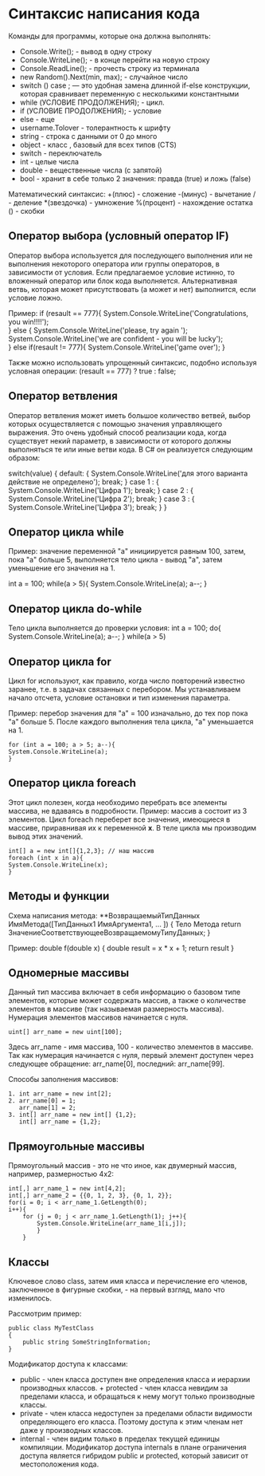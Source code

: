 # Синтаксис написания кода

Команды для программы, которые она должна выполнять:
+ Console.Write(); - вывод в одну строку
+ Console.WriteLine(); - в конце перейти на новую строку
+ Console.ReadLine(); - прочесть строку из терминала
+ new Random().Next(min, max); - случайное число
+ switch () case ; — это удобная замена длинной if-else конструкции, которая сравнивает переменную с несколькими константными
+ while (УСЛОВИЕ ПРОДОЛЖЕНИЯ); - цикл.
+ if (УСЛОВИЕ ПРОДОЛЖЕНИЯ); - условие
+ else - еще
+ username.Tolover - толерантность к шрифту
+ string - строка с данными от 0 до много
+ object - класс , базовый для всех типов (CTS)
+ switch - переключатель
+ int - целые числа
+ double - вещественные числа (с запятой)
+ bool - хранит в себе только 2 значения: правда (true) и ложь (false)

Математический синтаксис:
 +(плюс) - сложение
 -(минус) - вычетание
 / - деление
 *(звездочка) - умножение
 %(процент) - нахождение остатка
 () - скобки
 
## Оператор выбора (условный оператор IF)

Оператор выбора используется для последующего выполнения или не выполнения некоторого оператора или группы операторов, в зависимости от условия. Если предлагаемое условие истинно, то вложенный оператор или блок кода выполняется. Альтернативная ветвь, которая может присутствовать (а может и нет) выполнится, если условие ложно.

Пример:
    if (resault == 777){ 
    System.Console.WriteLine('Congratulations, you win!!!!');  
    } 
    else 
    { 
    System.Console.WriteLine('please, try again ');
    System.Console.WriteLine('we are confident - you will be lucky');    
    }
    else if(resault != 777){
    System.Console.WriteLine('game over');
    }

Также можно использовать упрощенный синтаксис, подобно используя условная операции: (resault == 777) ? true : false;

## Оператор ветвления

Оператор ветвления может иметь большое количество ветвей, выбор которых осуществляется с помощью значения управляющего выражения. Это очень удобный способ реализации кода, когда существует некий параметр, в зависимости от которого должны выполняться те или иные ветви кода. В C# он реализуется следующим образом:

switch(value) 
{ 
    default: 
    { 
        System.Console.WriteLine('для этого варианта действие не определено'); 
        break; 
    } 
        case 1 : 
    { 
        System.Console.WriteLine('Цифра 1'); 
        break; 
    }
    case 2 : 
    {
        System.Console.WriteLine('Цифра 2'); 
        break;
    }
    case 3 : 
    { 
        System.Console.WriteLine('Цифра 3'); 
        break; 
    } 
       }

## Оператор цикла while

Пример: значение переменной "a" инициируется равным 100, затем, пока "а" больше 5, выполняется тело цикла - вывод "а", затем уменьшение его значения на 1.

int a = 100; 
while(a > 5){ 
    System.Console.WriteLine(a); 
    a--; 
    }

## Оператор цикла do-while

Тело цикла выполняется до проверки условия:
    int a = 100; 
    do{ 
    System.Console.WriteLine(a); 
    a--; 
    } while(a > 5)

## Оператор цикла for

Цикл for используют, как правило, когда число повторений известно заранее, т.е. в задачах связанных с перебором. Мы устанавливаем начало отсчета, условие остановки и тип изменения параметра.

Пример: перебор значения для "a" = 100 изначально, до тех пор пока "a" больше 5. После каждого выполнения тела цикла, "a" уменьшается на 1.

    for (int a = 100; a > 5; a--){ 
    System.Console.WriteLine(a);
    }

## Оператор цикла foreach

Этот цикл полезен, когда необходимо перебрать все элементы массива, не вдаваясь в подробности. 
Пример: массив a состоит из 3 элементов. Цикл foreach переберет все значения, имеющиеся в массиве, приравнивая их к переменной **x**. В теле цикла мы производим вывод этих значений.

    int[] a = new int[]{1,2,3}; // наш массив 
    foreach (int x in a){ 
    System.Console.WriteLine(x); 
    }

## Методы и функции
Схема написания метода:
**ВозвращаемыйТипДанных ИмяМетода([ТипДанных1 ИмяАргумента1, ... ])
{
 Тело Метода
 return ЗначениеСоответствующееВозвращаемомуТипуДанных;
}

Пример:
double f(double x)
{
 double result = x * x + 1;
 return result
}


## Одномерные массивы

Данный тип массива включает в себя информацию о базовом типе элементов, которые может содержать массив, а также о количестве элементов в массиве (так называемая размерность массива). Нумерация элементов массивов начинается с нуля.

    uint[] arr_name = new uint[100];

Здесь arr_name - имя массива, 100 - количество элементов в массиве. Так как нумерация начинается с нуля, первый элемент доступен через следующее обращение: arr_name[0], последний: arr_name[99].

Способы заполнения массивов:

    1. int arr_name = new int[2]; 
    2. arr_name[0] = 1; 
       arr_name[1] = 2; 
    3. int[] arr_name = new int[] {1,2}; 
       int[] arr_name = {1,2};

## Прямоугольные массивы

Прямоугольный массив - это не что иное, как двумерный массив, например, размерностью 4x2:

    int[,] arr_name_1 = new int[4,2]; 
    int[,] arr_name_2 = {{0, 1, 2, 3}, {0, 1, 2}}; 
    for(i = 0; i < arr_name_1.GetLength(0); 
    i++){ 
        for (j = 0; j < arr_name_1.GetLength(1); j++){ 
            System.Console.WriteLine(arr_name_1[i,j]); 
            } 
        }

## Классы

Ключевое слово class, затем имя класса и перечисление его членов, заключенное в фигурные скобки, - на первый взгляд, мало что изменилось. 

Рассмотрим пример:

    public class MyTestClass 
    { 
        public string SomeStringInformation; 
    }

Модификатор доступа к классами:

+ public - член класса доступен вне определения класса и иерархии производных классов. + protected - член класса невидим за пределами класса, и обращаться к нему могут только производные классы. 
+ private - член класса недоступен за пределами области видимости определяющего его класса. Поэтому доступа к этим членам нет даже у производных классов. 
+ internal - член видим только в пределах текущей единицы компиляции. Модификатор доступа internals в плане ограничения доступа является гибридом public и protected, который зависит от местоположения кода.

